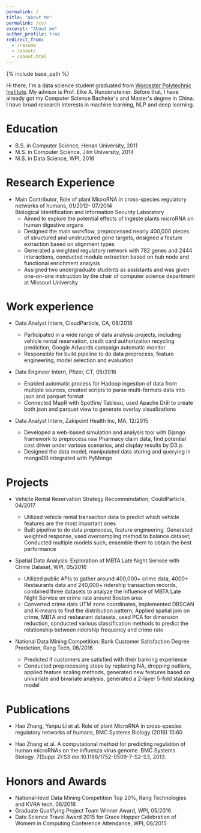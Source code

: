 ```yaml
---
permalink: /
title: "About Me"
permalink: /cv/
excerpt: "About me"
author_profile: true
redirect_from: 
  - /resume
  - /about/
  - /about.html
---
```

{% include base_path %}

Hi there, I'm a data science student graduated from [Worcester Polytechnic Institute](https://www.wpi.edu/). My advisor is Prof. Elke A. Rundensteiner. Before that, I have already got my Computer Science Bachelor's and Master's degree in China. I have broad research interests in machine learning, NLP and deep learning. 

Education
======
* B.S. in Computer Science, Henan University, 2011
* M.S. in Computer Science, Jilin University, 2014
* M.S. in Data Science, WPI, 2016 

Research Experience
======
* Main Contributor, Role of plant MicroRNA in cross-species regulatory networks of humans, 01/2012- 07/2014           
  Biological Identification and Information Security Laboratory
  * Aimed to explore the potential effects of ingeste plants microRNA on human digestive organs                             
  * Designed the main workflow, preprocessed nearly 400,000 pieces of structured and unstructured gene targets, designed a feature extraction based on alignment types
  * Generated a weighted regulatory network with 782 genes and 2444 interactions, conducted module extraction based on hub node and functional enrichment analysis
  * Assigned two undergraduate students as assistants and was given one-on-one instruction by the chair of computer science department at Missouri University

Work experience
======
* Data Analyst Intern, CloudParticle, CA, 08/2016                                                             
  * Participated in a wide range of data analysis projects, including vehicle rental reservation, credit card authorization recycling prediction, Google Adwords campaign automatic monitor
  * Responsible for build pipeline to do data preprocess, feature engineering, model selection and evaluation

* Data Engineer Intern, Pfizer, CT, 05/2016
  * Enabled automatic process for Hadoop ingestion of data from multiple sources, created scripts to parse multi-formats data into json and parquet format
  * Connected MapR with Spotfire/ Tableau, used Apache Drill to create both json and parquet view to generate overlay visualizations  

* Data Analyst Intern, Zakipoint Health Inc, MA, 12/2015
  * Developed a web-based simulation and analysis tool with Django framework to preprocess raw Pharmacy claim data, find potential cost driver under various scenarios, and display results by D3.js
  * Designed the data model, manipulated data storing and querying in mongoDB integrated with PyMongo 
  
Projects
======
* Vehicle Rental Reservation Strategy Recommendation, CouldParticle, 04/2017
  * Utilized vehicle rental transaction data to predict which vehicle features are the most important ones 
  * Built pipeline to do data preprocess, feature engineering. Generated weighted response, used oversampling method to balance dataset; Conducted multiple models such, ensemble them to obtain the best performance

* Spatial Data Analysis: Exploration of MBTA Late Night Service with Crime Dataset, WPI, 05/2016
  * Utilized public APIs to gather around 400,000+ crime data, 4000+ Restaurants data and 240,000+ ridership transaction records, combined three datasets to analyze the influence of MBTA Late Night Service on crime rate around Boston area
  * Converted crime data UTM zone coordinates, implemented DBSCAN and K-means to find the distribution pattern; Applied spatial join on crime, MBTA and restaurant datasets, used PCA for dimension reduction, conducted various classification methods to predict the relationship between ridership frequency and crime rate

* National Data Mining Competition: Bank Customer Satisfaction Degree Prediction, Rang Tech, 06/2016
  * Predicted if customers are satisfied with their banking experience 
  * Conducted preprocessing steps by replacing NA, dropping outliers, applied feature scaling methods, generated new features based on univariate and bivariate analysis, generated a 2-layer 5-fold stacking model

Publications
======
* Hao Zhang, Yanpu Li et al. Role of plant MicroRNA in cross-species regulatory networks of humans, BMC Systems Biology (2016) 10:60

* Hao Zhang et al. A computational method for predicting regulation of human microRNAs on the influenza virus genome. BMC Systems Biology. 7(Suppl 2):S3 doi:10.1186/1752-0509-7-S2-S3, 2013.

Honors and Awards
======
* National-level Data Mining Competition Top 20%, Rang Technologies and KVRA tech, 06/2016  
* Graduate Qualifying Project Team Winner Award, WPI, 05/2016
* Data Science Travel Award 2015 for Grace Hopper Celebration of Womem in Computing Conference Attendance, WPI, 06/2015                                        

